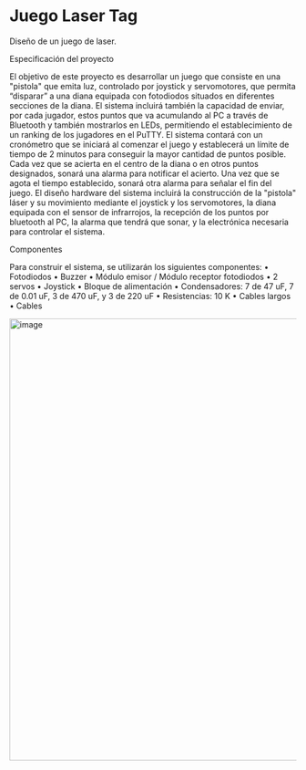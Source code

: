 # Juego Laser Tag

Diseño de un juego de laser.

Especificación del proyecto

El objetivo de este proyecto es desarrollar un juego que consiste en una "pistola" que
emita luz, controlado por joystick y servomotores, que permita “disparar” a una diana
equipada con fotodiodos situados en diferentes secciones de la diana. El sistema
incluirá también la capacidad de enviar, por cada jugador, estos puntos que va
acumulando al PC a través de Bluetooth y también mostrarlos en LEDs, permitiendo
el establecimiento de un ranking de los jugadores en el PuTTY.
El sistema contará con un cronómetro que se iniciará al comenzar el juego y
establecerá un límite de tiempo de 2 minutos para conseguir la mayor cantidad de
puntos posible. Cada vez que se acierta en el centro de la diana o en otros puntos
designados, sonará una alarma para notificar el acierto. Una vez que se agota el
tiempo establecido, sonará otra alarma para señalar el fin del juego.
El diseño hardware del sistema incluirá la construcción de la "pistola" láser y su
movimiento mediante el joystick y los servomotores, la diana equipada con el sensor
de infrarrojos, la recepción de los puntos por bluetooth al PC, la alarma que tendrá
que sonar, y la electrónica necesaria para controlar el sistema.

Componentes

Para construir el sistema, se utilizarán los siguientes componentes:
• Fotodiodos
• Buzzer
• Módulo emisor / Módulo receptor fotodiodos
• 2 servos
• Joystick
• Bloque de alimentación
• Condensadores: 7 de 47 uF, 7 de 0.01 uF, 3 de 470 uF, y 3 de 220 uF
• Resistencias: 10 K
• Cables largos
• Cables


<img width="775" alt="image" src="https://github.com/user-attachments/assets/79307e6f-fb5f-4fdf-aec9-5e2a34347d42" />
